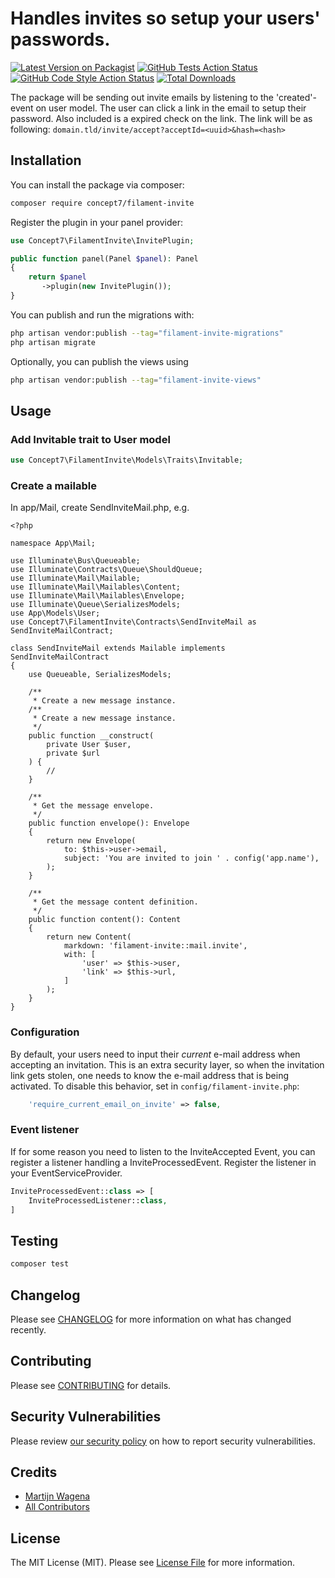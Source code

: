 # Handles invites so setup your users' passwords.

[![Latest Version on Packagist](https://img.shields.io/packagist/v/concept7/filament-invite.svg?style=flat-square)](https://packagist.org/packages/concept7/filament-invite)
[![GitHub Tests Action Status](https://img.shields.io/github/workflow/status/concept7/filament-invite/run-tests?label=tests)](https://github.com/concept7/filament-invite/actions?query=workflow%3Arun-tests+branch%3Amain)
[![GitHub Code Style Action Status](https://img.shields.io/github/workflow/status/concept7/filament-invite/Check%20&%20fix%20styling?label=code%20style)](https://github.com/concept7/filament-invite/actions?query=workflow%3A"Check+%26+fix+styling"+branch%3Amain)
[![Total Downloads](https://img.shields.io/packagist/dt/concept7/filament-invite.svg?style=flat-square)](https://packagist.org/packages/concept7/filament-invite)

The package will be sending out invite emails by listening to the 'created'-event on user model. The user can click a link in the email to setup their password.
Also included is a expired check on the link.
The link will be as following: `domain.tld/invite/accept?acceptId=<uuid>&hash=<hash>`

## Installation

You can install the package via composer:

```bash
composer require concept7/filament-invite
```

Register the plugin in your panel provider:

```php
use Concept7\FilamentInvite\InvitePlugin;

public function panel(Panel $panel): Panel
{
    return $panel
       ->plugin(new InvitePlugin());
}
```

You can publish and run the migrations with:

```bash
php artisan vendor:publish --tag="filament-invite-migrations"
php artisan migrate
```

Optionally, you can publish the views using

```bash
php artisan vendor:publish --tag="filament-invite-views"
```

## Usage

### Add Invitable trait to User model

```php
use Concept7\FilamentInvite\Models\Traits\Invitable;
```

### Create a mailable

In app/Mail, create SendInviteMail.php, e.g.

```
<?php

namespace App\Mail;

use Illuminate\Bus\Queueable;
use Illuminate\Contracts\Queue\ShouldQueue;
use Illuminate\Mail\Mailable;
use Illuminate\Mail\Mailables\Content;
use Illuminate\Mail\Mailables\Envelope;
use Illuminate\Queue\SerializesModels;
use App\Models\User;
use Concept7\FilamentInvite\Contracts\SendInviteMail as SendInviteMailContract;

class SendInviteMail extends Mailable implements SendInviteMailContract
{
    use Queueable, SerializesModels;

    /**
     * Create a new message instance.
    /**
     * Create a new message instance.
     */
    public function __construct(
        private User $user,
        private $url
    ) {
        //
    }

    /**
     * Get the message envelope.
     */
    public function envelope(): Envelope
    {
        return new Envelope(
            to: $this->user->email,
            subject: 'You are invited to join ' . config('app.name'),
        );
    }

    /**
     * Get the message content definition.
     */
    public function content(): Content
    {
        return new Content(
            markdown: 'filament-invite::mail.invite',
            with: [
                'user' => $this->user,
                'link' => $this->url,
            ]
        );
    }
}
```

### Configuration

By default, your users need to input their _current_ e-mail address when accepting an invitation. This is an extra security layer, so when the invitation link gets stolen, one needs to know the e-mail address that is being activated. To disable this behavior, set in `config/filament-invite.php`:

```php
    'require_current_email_on_invite' => false,
```

### Event listener

If for some reason you need to listen to the InviteAccepted Event, you can register a listener handling a InviteProcessedEvent.
Register the listener in your EventServiceProvider.

```php
InviteProcessedEvent::class => [
    InviteProcessedListener::class,
]
```

## Testing

```bash
composer test
```

## Changelog

Please see [CHANGELOG](CHANGELOG.md) for more information on what has changed recently.

## Contributing

Please see [CONTRIBUTING](.github/CONTRIBUTING.md) for details.

## Security Vulnerabilities

Please review [our security policy](../../security/policy) on how to report security vulnerabilities.

## Credits

-   [Martijn Wagena](https://github.com/concept7)
-   [All Contributors](../../contributors)

## License

The MIT License (MIT). Please see [License File](LICENSE.md) for more information.
